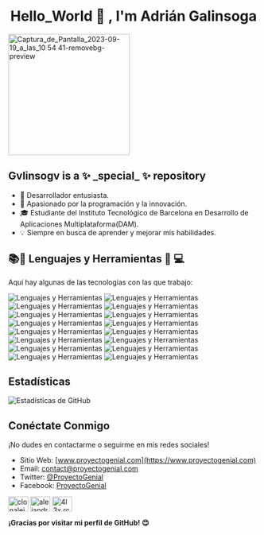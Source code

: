 <h1 align= "center"> Hello_World 👋 , I'm Adrián Galinsoga </h1>


<img width="244" align="center" alt="Captura_de_Pantalla_2023-09-19_a_las_10 54 41-removebg-preview" src="https://github.com/Gvlinsogv/Gvlinsogv/assets/116064067/c0155c1c-de3d-41d9-9d5d-7f9ed8ec2989">

<h2> Gvlinsogv is a ✨ _special_ ✨ repository </h2>

- 🌟 Desarrollador entusiasta.
- 🚀 Apasionado por la programación y la innovación.
- 🎓 Estudiante del Instituto Tecnológico de Barcelona en Desarrollo de Aplicaciones Multiplataforma(DAM).
- 💡 Siempre en busca de aprender y mejorar mis habilidades.



## 📚📓 Lenguajes y Herramientas 🔧 💻

Aquí hay algunas de las tecnologías con las que trabajo:

![Lenguajes y Herramientas](https://img.shields.io/badge/Kotlin-0095D5?&style=for-the-badge&logo=kotlin&logoColor=white)
![Lenguajes y Herramientas](https://img.shields.io/badge/Python-FFD43B?style=for-the-badge&logo=python&logoColor=blue)
![Lenguajes y Herramientas](https://img.shields.io/badge/Trello-0052CC?style=for-the-badge&logo=trello&logoColor=white)
![Lenguajes y Herramientas](https://img.shields.io/badge/Linux-FCC624?style=for-the-badge&logo=linux&logoColor=black)
![Lenguajes y Herramientas](https://img.shields.io/badge/mac%20os-000000?style=for-the-badge&logo=apple&logoColor=white)
![Lenguajes y Herramientas](https://img.shields.io/badge/Windows-0078D6?style=for-the-badge&logo=windows&logoColor=white)
![Lenguajes y Herramientas](https://img.shields.io/badge/Android_Studio-3DDC84?style=for-the-badge&logo=android-studio&logoColor=white)
![Lenguajes y Herramientas](https://img.shields.io/badge/firebase-ffca28?style=for-the-badge&logo=firebase&logoColor=black)
![Lenguajes y Herramientas](https://img.shields.io/badge/Composer-885630?style=for-the-badge&logo=Composer&logoColor=white)
![Lenguajes y Herramientas](https://img.shields.io/badge/PostgreSQL-316192?style=for-the-badge&logo=postgresql&logoColor=white)
![Lenguajes y Herramientas](https://img.shields.io/badge/Adobe%20Illustrator-FF9A00?style=for-the-badge&logo=adobe%20illustrator&logoColor=white)
![Lenguajes y Herramientas](https://img.shields.io/badge/Adobe%20InDesign-FF3366?style=for-the-badge&logo=Adobe%20InDesign&logoColor=white)
![Lenguajes y Herramientas](https://img.shields.io/badge/Adobe%20Photoshop-31A8FF?style=for-the-badge&logo=Adobe%20Photoshop&logoColor=black)
![Lenguajes y Herramientas](https://img.shields.io/badge/IntelliJ_IDEA-000000.svg?style=for-the-badge&logo=intellij-idea&logoColor=white)
![Lenguajes y Herramientas](https://img.shields.io/badge/Visual_Studio_Code-0078D4?style=for-the-badge&logo=visual%20studio%20code&logoColor=white)
![Lenguajes y Herramientas](https://img.shields.io/badge/json-5E5C5C?style=for-the-badge&logo=json&logoColor=white)



## Estadísticas

![Estadísticas de GitHub](https://github-readme-stats.vercel.app/api?username=Gvlinsogv&show_icons=true&theme=dark)

## Conéctate Conmigo

¡No dudes en contactarme o seguirme en mis redes sociales!

- Sitio Web: [www.proyectogenial.com](https://www.proyectogenial.com)
- Email: contact@proyectogenial.com
- Twitter: [@ProyectoGenial](https://twitter.com/ProyectoGenial)
- Facebook: [ProyectoGenial](https://www.facebook.com/ProyectoGenial)

<a href="https://twitter.com/clonalejandro11" rel="nofollow"><img src="https://raw.githubusercontent.com/rahuldkjain/github-profile-readme-generator/master/src/images/icons/Social/twitter.svg" alt="clonalejandro11" style="max-width: 100%;" width="40" height="30" align="middle"></a>
<a href="https://www.linkedin.com/in/adrian-galinsoga-egea/" rel="nofollow"><img src="https://raw.githubusercontent.com/rahuldkjain/github-profile-readme-generator/master/src/images/icons/Social/linked-in-alt.svg" alt="alejandro-rios-calera-7b4457159" style="max-width: 100%;" width="40" height="30" align="middle"></a>
<a href="https://instagram.com/4l3x.rc" rel="nofollow"><img src="https://raw.githubusercontent.com/rahuldkjain/github-profile-readme-generator/master/src/images/icons/Social/instagram.svg" alt="4l3x.rc" style="max-width: 100%;" width="40" height="30" align="middle"></a>



<b>¡Gracias por visitar mi perfil de GitHub! 😊</b>





